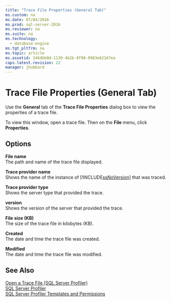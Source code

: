 ```yaml
---
title: "Trace File Properties (General Tab)"
ms.custom: na
ms.date: 07/04/2016
ms.prod: sql-server-2016
ms.reviewer: na
ms.suite: na
ms.technology: 
  - database-engine
ms.tgt_pltfrm: na
ms.topic: article
ms.assetid: 2464bb8d-1139-4b2b-8f98-0983e62167ea
caps.latest.revision: 22
manager: jhubbard
---
```

# Trace File Properties (General Tab)
Use the **General** tab of the **Trace File Properties** dialog box to view the properties of a trace file.  
  
 To view this window, open a trace file. Then on the **File** menu, click **Properties**.  
  
## Options  
 **File name**  
 The path and name of the trace file displayed.  
  
 **Trace provider name**  
 Shows the name of the instance of [!INCLUDE[ssNoVersion](../../Topics/TopicNameContainA/includes/ssNoVersion_md.md)] that was traced.  
  
 **Trace provider type**  
 Shows the server type that provided the trace.  
  
 **version**  
 Shows the version of the server that provided the trace.  
  
 **File size (KB)**  
 The size of the trace file in kilobytes (KB).  
  
 **Created**  
 The date and time the trace file was created.  
  
 **Modified**  
 The date and time the trace file was modified.  
  
## See Also  
 [Open a Trace File (SQL Server Profiler)](../../Topics/TopicNameContainA/Open-a-Trace-File--SQL-Server-Profiler-.md)   
 [SQL Server Profiler](../../Topics/TopicNameNotContainA/SQL-Server-Profiler.md)   
 [SQL Server Profiler Templates and Permissions](../../Topics/TopicNameNotContainA/SQL-Server-Profiler-Templates-and-Permissions.md)